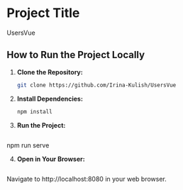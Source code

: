 # Project Title
UsersVue

## How to Run the Project Locally

1. **Clone the Repository:**
   ```bash
   git clone https://github.com/Irina-Kulish/UsersVue


2. **Install Dependencies:**
   ```bash
   npm install


3. **Run the Project:**
   ```bash
npm run serve


4. **Open in Your Browser:**
   ```bash
Navigate to http://localhost:8080 in your web browser.
